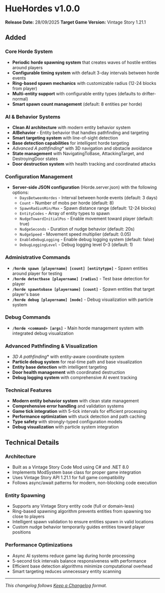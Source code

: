 # HueHordes v1.0.0

**Release Date:** 28/09/2025
**Target Game Version:** Vintage Story 1.21.1

## Added

### Core Horde System

- **Periodic horde spawning system** that creates waves of hostile entities around players
- **Configurable timing system** with default 3-day intervals between horde events
- **Ring-based spawn mechanics** with customizable radius (12-24 blocks from player)
- **Multi-entity support** with configurable entity types (defaults to drifter-normal)
- **Smart spawn count management** (default: 8 entities per horde)

### AI & Behavior Systems

- **Clean AI architecture** with modern entity behavior system
- **AIBehavior** - Entity behavior that handles pathfinding and targeting
- **Smart targeting system** with line-of-sight detection
- **Base detection capabilities** for intelligent horde targeting
- **Advanced A* pathfinding** with 3D navigation and obstacle avoidance
- **State management** with NavigatingToBase, AttackingTarget, and DestroyingDoor states
- **Door destruction system** with health tracking and coordinated attacks

### Configuration Management

- **Server-side JSON configuration** (Horde.server.json) with the following options:
  - `DaysBetweenHordes` - Interval between horde events (default: 3 days)
  - `Count` - Number of mobs per horde (default: 8)
  - `SpawnRadiusMin/Max` - Spawn distance range (default: 12-24 blocks)
  - `EntityCodes` - Array of entity types to spawn
  - `NudgeTowardInitialPos` - Enable movement toward player (default: true)
  - `NudgeSeconds` - Duration of nudge behavior (default: 20s)
  - `NudgeSpeed` - Movement speed multiplier (default: 0.05)
  - `EnableDebugLogging` - Enable debug logging system (default: false)
  - `DebugLoggingLevel` - Debug logging level 0-3 (default: 1)

### Administrative Commands

- **`/horde spawn [playername] [count] [entitytype]`** - Spawn entities around player for testing
- **`/horde detectbase [playername] [radius]`** - Test base detection for player
- **`/horde spawntobase [playername] [count]`** - Spawn entities that target player's base
- **`/horde debug [playername] [mode]`** - Debug visualization with particle system
### Debug Commands

- **`/horde <command> [args]`** - Main horde management system with integrated debug visualization

### Advanced Pathfinding & Visualization

- **3D A* pathfinding** with entity-aware coordinate system
- **Particle debug system** for real-time path and base visualization
- **Entity base detection** with intelligent targeting
- **Door health management** with coordinated destruction
- **Debug logging system** with comprehensive AI event tracking

### Technical Features

- **Modern entity behavior system** with clean state management
- **Comprehensive error handling** and validation systems
- **Game tick integration** with 5-tick intervals for efficient processing
- **Performance optimization** with stuck detection and path caching
- **Type safety** with strongly-typed configuration models
- **Debug visualization** with particle system integration

## Technical Details

### Architecture

- Built as a Vintage Story Code Mod using C# and .NET 8.0
- Implements ModSystem base class for proper game integration
- Uses Vintage Story API 1.21.1 for full game compatibility
- Follows async/await patterns for modern, non-blocking code execution

### Entity Spawning

- Supports any Vintage Story entity code (full or domain-less)
- Ring-based spawning algorithm prevents entities from spawning too close to players
- Intelligent spawn validation to ensure entities spawn in valid locations
- Custom nudge behavior temporarily guides entities toward player positions

### Performance Optimizations

- Async AI systems reduce game lag during horde processing
- 5-second tick intervals balance responsiveness with performance
- Efficient base detection algorithms minimize computational overhead
- Smart targeting reduces unnecessary entity scanning

---

*This changelog follows [Keep a Changelog](https://keepachangelog.com/) format.*
